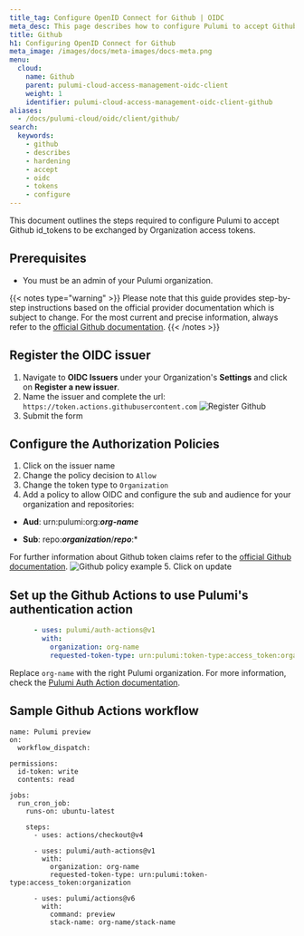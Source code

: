 ```yaml
---
title_tag: Configure OpenID Connect for Github | OIDC
meta_desc: This page describes how to configure Pulumi to accept Github OIDC tokens
title: Github
h1: Configuring OpenID Connect for Github
meta_image: /images/docs/meta-images/docs-meta.png
menu:
  cloud:
    name: Github
    parent: pulumi-cloud-access-management-oidc-client
    weight: 1
    identifier: pulumi-cloud-access-management-oidc-client-github
aliases:
  - /docs/pulumi-cloud/oidc/client/github/
search:
  keywords:
    - github
    - describes
    - hardening
    - accept
    - oidc
    - tokens
    - configure
---
```


This document outlines the steps required to configure Pulumi to accept Github id_tokens to be exchanged by Organization access tokens.

## Prerequisites

* You must be an admin of your Pulumi organization.

{{< notes type="warning" >}}
Please note that this guide provides step-by-step instructions based on the official provider documentation which is subject to change. For the most current and precise information, always refer to the [official Github documentation](https://docs.github.com/en/actions/deployment/security-hardening-your-deployments/about-security-hardening-with-openid-connect).
{{< /notes >}}

## Register the OIDC issuer

1. Navigate to **OIDC Issuers** under your Organization's **Settings** and click on **Register a new issuer**.
1. Name the issuer and complete the url: `https://token.actions.githubusercontent.com`
   ![Register Github](../register-github.png)
1. Submit the form

## Configure the Authorization Policies

1. Click on the issuer name
2. Change the policy decision to `Allow`
3. Change the token type to `Organization`
4. Add a policy to allow OIDC and configure the sub and audience for your organization and repositories:

<!-- markdownlint-disable no-bare-urls -->
* **Aud**: urn:pulumi:org:***org-name***

* **Sub**: repo:***organization***/***repo***:*
<!-- markdownlint-enable no-bare-urls -->
For further information about Github token claims refer to the [official Github documentation](https://docs.github.com/en/actions/deployment/security-hardening-your-deployments/about-security-hardening-with-openid-connect#understanding-the-oidc-token).
   ![Github policy example](../github-policies.png)
5. Click on update

## Set up the Github Actions to use Pulumi's authentication action

```yaml
      - uses: pulumi/auth-actions@v1
        with:
          organization: org-name
          requested-token-type: urn:pulumi:token-type:access_token:organization
```

Replace `org-name` with the right Pulumi organization. For more information, check the [Pulumi Auth Action documentation](https://github.com/marketplace/actions/pulumi-auth-action).

## Sample Github Actions workflow

```
name: Pulumi preview
on:
  workflow_dispatch:

permissions:
  id-token: write
  contents: read

jobs:
  run_cron_job:
    runs-on: ubuntu-latest

    steps:
      - uses: actions/checkout@v4

      - uses: pulumi/auth-actions@v1
        with:
          organization: org-name
          requested-token-type: urn:pulumi:token-type:access_token:organization

      - uses: pulumi/actions@v6
        with:
          command: preview
          stack-name: org-name/stack-name
```
